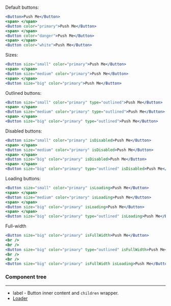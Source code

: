 Default buttons:
```jsx
<Button>Push Me</Button>
<span> </span>
<Button color="primary">Push Me</Button>
<span> </span>
<Button color="danger">Push Me</Button>
<span> </span>
<Button color="white">Push Me</Button>
```

Sizes:
```jsx
<Button size="small" color="primary">Push Me</Button>
<span> </span>
<Button size="medium" color="primary">Push Me</Button>
<span> </span>
<Button size="big" color="primary">Push Me</Button>
```

Outlined buttons:
```jsx
<Button size="small" color="primary" type="outlined">Push Me</Button>
<span> </span>
<Button size="medium" color="primary" type="outlined">Push Me</Button>
<span> </span>
<Button size="big" color="primary" type="outlined">Push Me</Button>
```

Disabled buttons:
```jsx
<Button size="small" color="primary" isDisabled>Push Me</Button>
<span> </span>
<Button size="medium" color="primary" isDisabled>Push Me</Button>
<span> </span>
<Button size="big" color="primary" isDisabled>Push Me</Button>
<span> </span>
<Button size="big" color="primary" type="outlined" isDisabled>Push Me</Button>
```

Loading buttons:
```jsx
<Button size="small" color="primary" isLoading>Push Me</Button>
<span> </span>
<Button size="medium" color="primary" isLoading>Push Me</Button>
<span> </span>
<Button size="big" color="primary" isLoading>Push Me</Button>
<span> </span>
<Button size="big" color="primary" type="outlined" isLoading>Push Me</Button>
```

Full-width
```jsx
<Button size="big" color="primary" isFullWidth>Push Me</Button>
<br />
<br />
<Button size="big" color="primary" type="outlined" isFullWidth>Push Me</Button>
<br />
<br />
<Button size="big" color="primary" isFullWidth isLoading>Push Me</Button>
```

### Component tree

---

-   label - Button inner content and `children` wrapper.
-   [Loader](#/Loader)
